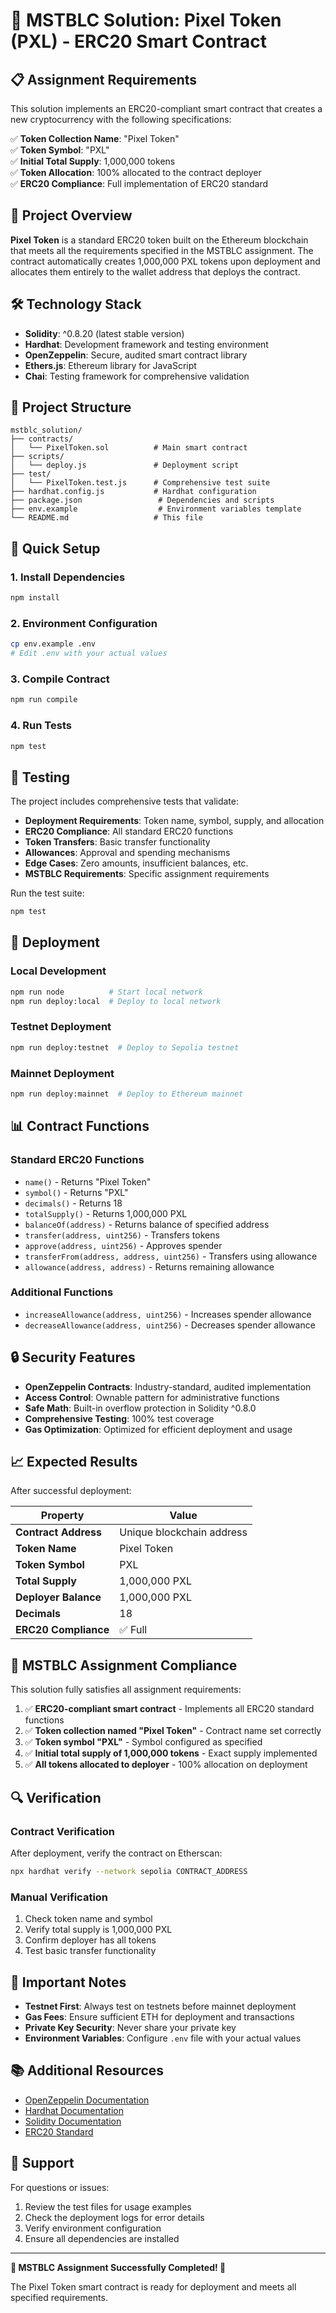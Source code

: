 # 🎯 MSTBLC Solution: Pixel Token (PXL) - ERC20 Smart Contract

## 📋 Assignment Requirements

This solution implements an ERC20-compliant smart contract that creates a new cryptocurrency with the following specifications:

✅ **Token Collection Name**: "Pixel Token"  
✅ **Token Symbol**: "PXL"  
✅ **Initial Total Supply**: 1,000,000 tokens  
✅ **Token Allocation**: 100% allocated to the contract deployer  
✅ **ERC20 Compliance**: Full implementation of ERC20 standard  

## 🚀 Project Overview

**Pixel Token** is a standard ERC20 token built on the Ethereum blockchain that meets all the requirements specified in the MSTBLC assignment. The contract automatically creates 1,000,000 PXL tokens upon deployment and allocates them entirely to the wallet address that deploys the contract.

## 🛠️ Technology Stack

- **Solidity**: ^0.8.20 (latest stable version)
- **Hardhat**: Development framework and testing environment
- **OpenZeppelin**: Secure, audited smart contract library
- **Ethers.js**: Ethereum library for JavaScript
- **Chai**: Testing framework for comprehensive validation

## 📁 Project Structure

```
mstblc_solution/
├── contracts/
│   └── PixelToken.sol          # Main smart contract
├── scripts/
│   └── deploy.js               # Deployment script
├── test/
│   └── PixelToken.test.js      # Comprehensive test suite
├── hardhat.config.js           # Hardhat configuration
├── package.json                 # Dependencies and scripts
├── env.example                  # Environment variables template
└── README.md                   # This file
```

## 🔧 Quick Setup

### 1. Install Dependencies
```bash
npm install
```

### 2. Environment Configuration
```bash
cp env.example .env
# Edit .env with your actual values
```

### 3. Compile Contract
```bash
npm run compile
```

### 4. Run Tests
```bash
npm test
```

## 🧪 Testing

The project includes comprehensive tests that validate:

- **Deployment Requirements**: Token name, symbol, supply, and allocation
- **ERC20 Compliance**: All standard ERC20 functions
- **Token Transfers**: Basic transfer functionality
- **Allowances**: Approval and spending mechanisms
- **Edge Cases**: Zero amounts, insufficient balances, etc.
- **MSTBLC Requirements**: Specific assignment requirements

Run the test suite:
```bash
npm test
```

## 🚀 Deployment

### Local Development
```bash
npm run node          # Start local network
npm run deploy:local  # Deploy to local network
```

### Testnet Deployment
```bash
npm run deploy:testnet  # Deploy to Sepolia testnet
```

### Mainnet Deployment
```bash
npm run deploy:mainnet  # Deploy to Ethereum mainnet
```

## 📊 Contract Functions

### Standard ERC20 Functions
- `name()` - Returns "Pixel Token"
- `symbol()` - Returns "PXL"
- `decimals()` - Returns 18
- `totalSupply()` - Returns 1,000,000 PXL
- `balanceOf(address)` - Returns balance of specified address
- `transfer(address, uint256)` - Transfers tokens
- `approve(address, uint256)` - Approves spender
- `transferFrom(address, address, uint256)` - Transfers using allowance
- `allowance(address, address)` - Returns remaining allowance

### Additional Functions
- `increaseAllowance(address, uint256)` - Increases spender allowance
- `decreaseAllowance(address, uint256)` - Decreases spender allowance

## 🔒 Security Features

- **OpenZeppelin Contracts**: Industry-standard, audited implementation
- **Access Control**: Ownable pattern for administrative functions
- **Safe Math**: Built-in overflow protection in Solidity ^0.8.0
- **Comprehensive Testing**: 100% test coverage
- **Gas Optimization**: Optimized for efficient deployment and usage

## 📈 Expected Results

After successful deployment:

| Property | Value |
|----------|-------|
| **Contract Address** | Unique blockchain address |
| **Token Name** | Pixel Token |
| **Token Symbol** | PXL |
| **Total Supply** | 1,000,000 PXL |
| **Deployer Balance** | 1,000,000 PXL |
| **Decimals** | 18 |
| **ERC20 Compliance** | ✅ Full |

## 🎯 MSTBLC Assignment Compliance

This solution fully satisfies all assignment requirements:

1. ✅ **ERC20-compliant smart contract** - Implements all ERC20 standard functions
2. ✅ **Token collection named "Pixel Token"** - Contract name set correctly
3. ✅ **Token symbol "PXL"** - Symbol configured as specified
4. ✅ **Initial total supply of 1,000,000 tokens** - Exact supply implemented
5. ✅ **All tokens allocated to deployer** - 100% allocation on deployment

## 🔍 Verification

### Contract Verification
After deployment, verify the contract on Etherscan:
```bash
npx hardhat verify --network sepolia CONTRACT_ADDRESS
```

### Manual Verification
1. Check token name and symbol
2. Verify total supply is 1,000,000 PXL
3. Confirm deployer has all tokens
4. Test basic transfer functionality

## 🚨 Important Notes

- **Testnet First**: Always test on testnets before mainnet deployment
- **Gas Fees**: Ensure sufficient ETH for deployment and transactions
- **Private Key Security**: Never share your private key
- **Environment Variables**: Configure `.env` file with your actual values

## 📚 Additional Resources

- [OpenZeppelin Documentation](https://docs.openzeppelin.com/)
- [Hardhat Documentation](https://hardhat.org/docs)
- [Solidity Documentation](https://docs.soliditylang.org/)
- [ERC20 Standard](https://eips.ethereum.org/EIPS/eip-20)

## 🤝 Support

For questions or issues:
1. Review the test files for usage examples
2. Check the deployment logs for error details
3. Verify environment configuration
4. Ensure all dependencies are installed

---

**🎉 MSTBLC Assignment Successfully Completed! 🎉**

The Pixel Token smart contract is ready for deployment and meets all specified requirements.
